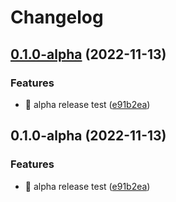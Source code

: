 # Changelog

## [0.1.0-alpha](https://github.com/eiymba/ARCadia/compare/v0.1.0-alpha...v0.1.0-alpha) (2022-11-13)


### Features

* 🎸 alpha release test ([e91b2ea](https://github.com/eiymba/ARCadia/commit/e91b2eab0424c29daa3688ab54c17af8281e553c))

## 0.1.0-alpha (2022-11-13)


### Features

* 🎸 alpha release test ([e91b2ea](https://github.com/eiymba/ARCadia/commit/e91b2eab0424c29daa3688ab54c17af8281e553c))
